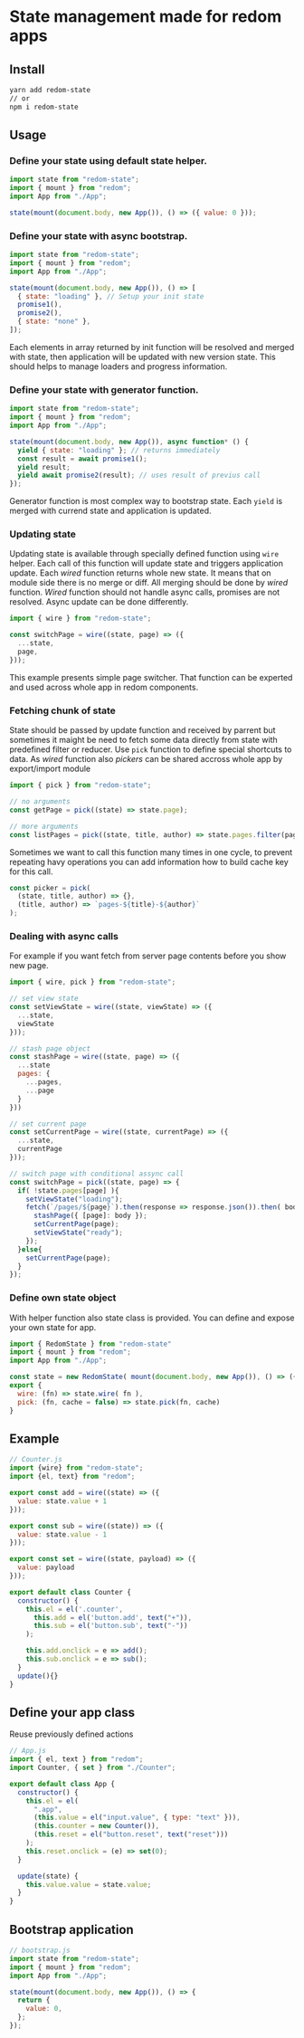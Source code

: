 # State management made for redom apps

## Install

```sh
yarn add redom-state
// or
npm i redom-state
```

## Usage

### Define your state using default state helper.

```js
import state from "redom-state";
import { mount } from "redom";
import App from "./App";

state(mount(document.body, new App()), () => ({ value: 0 }));
```

### Define your state with async bootstrap.

```js
import state from "redom-state";
import { mount } from "redom";
import App from "./App";

state(mount(document.body, new App()), () => [
  { state: "loading" }, // Setup your init state
  promise1(),
  promise2(),
  { state: "none" },
]);
```

Each elements in array returned by init function will be resolved and merged with state, then application will be updated with new version state. This should helps to manage loaders and progress information.

### Define your state with generator function.

```js
import state from "redom-state";
import { mount } from "redom";
import App from "./App";

state(mount(document.body, new App()), async function* () {
  yield { state: "loading" }; // returns immediately
  const result = await promise1();
  yield result;
  yield await promise2(result); // uses result of previus call
});
```

Generator function is most complex way to bootstrap state. Each `yield` is merged with currend state and application is updated.

### Updating state

Updating state is available through specially defined function using `wire` helper. Each call of this function will update state and triggers application update. Each _wired_ function returns whole new state. It means that on module side there is no merge or diff. All merging should be done by _wired_ function. _Wired_ function should not handle async calls, promises are not resolved. Async update can be done differently.

```js
import { wire } from "redom-state";

const switchPage = wire((state, page) => ({
  ...state,
  page,
}));
```

This example presents simple page switcher. That function can be experted and used across whole app in redom components.

### Fetching chunk of state

State should be passed by update function and received by parrent but sometimes it maight be need to fetch some data directly from state with predefined filter or reducer. Use `pick` function to define special shortcuts to data. As _wired_ function also _pickers_ can be shared accross whole app by export/import module

```js
import { pick } from "redom-state";

// no arguments
const getPage = pick((state) => state.page);

// more arguments
const listPages = pick((state, title, author) => state.pages.filter(page => page.title.includes(title) && page.author.includes(author));
```

Sometimes we want to call this function many times in one cycle, to prevent repeating havy operations you can add information how to build cache key for this call.

```js
const picker = pick(
  (state, title, author) => {},
  (title, author) => `pages-${title}-${author}`
);
```

### Dealing with async calls

For example if you want fetch from server page contents before you show new page.

```js
import { wire, pick } from "redom-state";

// set view state
const setViewState = wire((state, viewState) => ({
  ...state,
  viewState
}));

// stash page object
const stashPage = wire((state, page) => ({
  ...state
  pages: {
    ...pages,
    ...page
  }
}))

// set current page
const setCurrentPage = wire((state, currentPage) => ({
  ...state,
  currentPage
}));

// switch page with conditional assync call
const switchPage = pick((state, page) => {
  if( !state.pages[page] ){
    setViewState("loading");
    fetch(`/pages/${page}`).then(response => response.json()).then( body =>  {
      stashPage({ [page]: body });
      setCurrentPage(page);
      setViewState("ready");
    });
  }else{
    setCurrentPage(page);
  }
});
```

### Define own state object

With helper function also state class is provided. You can define and expose your own state for app.

```js
import { RedomState } from "redom-state"
import { mount } from "redom";
import App from "./App";

const state = new RedomState( mount(document.body, new App()), () => ({ value: 0 }) );
export {
  wire: (fn) => state.wire( fn ),
  pick: (fn, cache = false) => state.pick(fn, cache)
}
```

## Example

```js
// Counter.js
import {wire} from "redom-state";
import {el, text} from "redom";

export const add = wire((state) => ({
  value: state.value + 1
}));

export const sub = wire((state)) => ({
  value: state.value - 1
}));

export const set = wire((state, payload) => ({
  value: payload
}));

export default class Counter {
  constructor() {
    this.el = el('.counter',
      this.add = el('button.add', text("+")),
      this.sub = el('button.sub', text("-"))
    );

    this.add.onclick = e => add();
    this.sub.onclick = e => sub();
  }
  update(){}
}

```

## Define your app class

Reuse previously defined actions

```js
// App.js
import { el, text } from "redom";
import Counter, { set } from "./Counter";

export default class App {
  constructor() {
    this.el = el(
      ".app",
      (this.value = el("input.value", { type: "text" })),
      (this.counter = new Counter()),
      (this.reset = el("button.reset", text("reset")))
    );
    this.reset.onclick = (e) => set(0);
  }

  update(state) {
    this.value.value = state.value;
  }
}
```

## Bootstrap application

```js
// bootstrap.js
import state from "redom-state";
import { mount } from "redom";
import App from "./App";

state(mount(document.body, new App()), () => {
  return {
    value: 0,
  };
});
```
